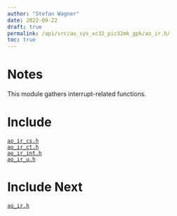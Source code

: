 ```yaml
---
author: "Stefan Wagner"
date: 2022-09-22
draft: true
permalink: /api/src/ao_sys_xc32_pic32mk_gpk/ao_ir.h/
toc: true
---
```


# Notes

This module gathers interrupt-related functions.

# Include

[`ao_ir_cs.h`](ao_ir_cs.h.md) <br/>
[`ao_ir_ct.h`](ao_ir_ct.h.md) <br/>
[`ao_ir_int.h`](ao_ir_int.h.md) <br/>
[`ao_ir_u.h`](ao_ir_u.h.md)

# Include Next

[`ao_ir.h`](../ao_sys_xc32_pic32/ao_ir.h.md)
